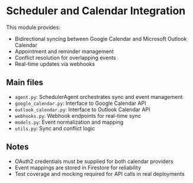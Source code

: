 # Scheduler and Calendar Integration

This module provides:
- Bidirectional syncing between Google Calendar and Microsoft Outlook Calendar
- Appointment and reminder management
- Conflict resolution for overlapping events
- Real-time updates via webhooks

## Main files
- `agent.py`: SchedulerAgent orchestrates sync and event management
- `google_calendar.py`: Interface to Google Calendar API
- `outlook_calendar.py`: Interface to Outlook Calendar API
- `webhooks.py`: Webhook endpoints for real-time sync
- `models.py`: Event normalization and mapping
- `utils.py`: Sync and conflict logic

## Notes
- OAuth2 credentials must be supplied for both calendar providers
- Event mappings are stored in Firestore for reliability
- Test coverage and mocking required for API calls in real deployments
